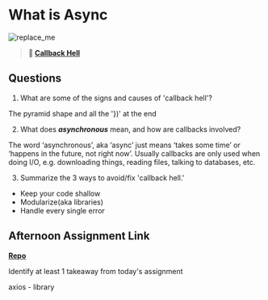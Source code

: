 # What is Async

![replace_me](https://codeworks.blob.core.windows.net/public/assets/img/illustrations/placeholder.svg)

> **📖 [Callback Hell](https://codeworksacademy.com/fs-student-guide/resources/wk4/01-Callbacks)**

## Questions

1. What are some of the signs and causes of 'callback hell'?

The pyramid shape and all the '})' at the end

2. What does ***asynchronous*** mean, and how are callbacks involved?

The word ‘asynchronous’, aka ‘async’ just means ‘takes some time’ or ‘happens in the future, not right now’. Usually callbacks are only used when doing I/O, e.g. downloading things, reading files, talking to databases, etc.

3. Summarize the 3 ways to avoid/fix 'callback hell.'

- Keep your code shallow
- Modularize(aka libraries)
- Handle every single error

## Afternoon Assignment Link

**[Repo](https://anastasiiashaynyuk.github.io/trivia/)**

Identify at least 1 takeaway from today's assignment

axios - library

